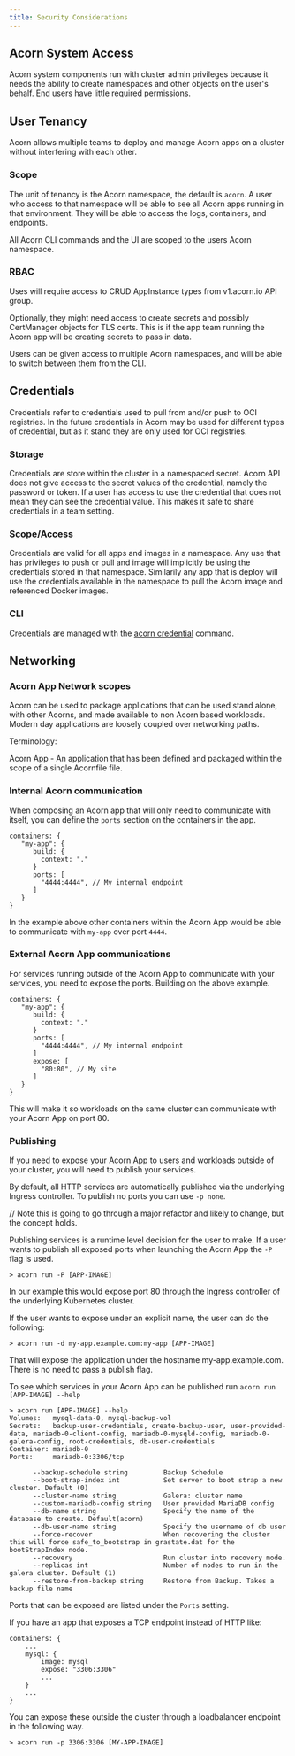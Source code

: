 ```yaml
---
title: Security Considerations
---
```


## Acorn System Access

Acorn system components run with cluster admin privileges because it needs the ability to create namespaces and other objects on the user's behalf. End users have little required permissions.

## User Tenancy

Acorn allows multiple teams to deploy and manage Acorn apps on a cluster without interfering with each other.

### Scope

The unit of tenancy is the Acorn namespace, the default is `acorn`. A user who access to that namespace will be able to see all Acorn apps running in that environment. They will be able to access the logs, containers, and endpoints.

All Acorn CLI commands and the UI are scoped to the users Acorn namespace.

### RBAC

Uses will require access to CRUD AppInstance types from v1.acorn.io API group.

Optionally, they might need access to create secrets and possibly CertManager objects for TLS certs. This is if the app team running the Acorn app will be creating secrets to pass in data.

Users can be given access to multiple Acorn namespaces, and will be able to switch between them from the CLI.

## Credentials

Credentials refer to credentials used to pull from and/or push to OCI
registries. In the future credentials in Acorn may be used for different
types of credential, but as it stand they are only used for OCI registries.

### Storage

Credentials are store within the cluster in a namespaced secret. Acorn
API does not give access to the secret values of the credential, namely
the password or token. If a user has access to use the credential that
does not mean they can see the credential value. This makes it safe
to share credentials in a team setting.

### Scope/Access

Credentials are valid for all apps and images in a namespace. Any use
that has privileges to push or pull and image will implicitly be using
the credentials stored in that namespace. Similarily any app that is
deploy will use the credentials available in the namespace to pull the
Acorn image and referenced Docker images.

### CLI

Credentials are managed with the [acorn credential](../100-Reference/01-command-line/acorn_credential.md) command.

## Networking

### Acorn App Network scopes

Acorn can be used to package applications that can be used stand alone, with other Acorns, and made available to non Acorn based workloads.
Modern day applications are loosely coupled over networking paths.

Terminology:

Acorn App - An application that has been defined and packaged within the scope of a single Acornfile file.

### Internal Acorn communication

When composing an Acorn app that will only need to communicate with itself, you can define the `ports` section on the containers in the app.

```cue
containers: {
   "my-app": {
      build: {
        context: "."
      }
      ports: [
        "4444:4444", // My internal endpoint
      ]
   }
}
```

In the example above other containers within the Acorn App would be able to communicate with `my-app` over port `4444`.

### External Acorn App communications

For services running outside of the Acorn App to communicate with your services, you need to expose the ports. Building on the above example.

```cue
containers: {
   "my-app": {
      build: {
        context: "."
      }
      ports: [
        "4444:4444", // My internal endpoint
      ]
      expose: [
        "80:80", // My site
      ]
   }
}
```

This will make it so workloads on the same cluster can communicate with your Acorn App on port 80.

### Publishing

If you need to expose your Acorn App to users and workloads outside of your cluster, you will need to publish your services.

By default, all HTTP services are automatically published via the underlying Ingress controller. To publish no ports you can use `-p none`.

// Note this is going to go through a major refactor and likely to change, but the concept holds.

Publishing services is a runtime level decision for the user to make. If a user wants to publish all exposed ports when launching the Acorn App the `-P` flag is used.

```shell
> acorn run -P [APP-IMAGE]
```

In our example this would expose port 80 through the Ingress controller of the underlying Kubernetes cluster.

If the user wants to expose under an explicit name, the user can do the following:

```shell
> acorn run -d my-app.example.com:my-app [APP-IMAGE]
```

That will expose the application under the hostname my-app.example.com. There is no need to pass a publish flag.

To see which services in your Acorn App can be published run `acorn run [APP-IMAGE] --help`

```shell
> acorn run [APP-IMAGE] --help
Volumes:   mysql-data-0, mysql-backup-vol
Secrets:   backup-user-credentials, create-backup-user, user-provided-data, mariadb-0-client-config, mariadb-0-mysqld-config, mariadb-0-galera-config, root-credentials, db-user-credentials
Container: mariadb-0
Ports:     mariadb-0:3306/tcp

      --backup-schedule string         Backup Schedule
      --boot-strap-index int           Set server to boot strap a new cluster. Default (0)
      --cluster-name string            Galera: cluster name
      --custom-mariadb-config string   User provided MariaDB config
      --db-name string                 Specify the name of the database to create. Default(acorn)
      --db-user-name string            Specify the username of db user
      --force-recover                  When recovering the cluster this will force safe_to_bootstrap in grastate.dat for the bootStrapIndex node.
      --recovery                       Run cluster into recovery mode.
      --replicas int                   Number of nodes to run in the galera cluster. Default (1)
      --restore-from-backup string     Restore from Backup. Takes a backup file name
```

Ports that can be exposed are listed under the `Ports` setting.

If you have an app that exposes a TCP endpoint instead of HTTP like:

```cue
containers: {
    ...
    mysql: {
        image: mysql
        expose: "3306:3306"
        ...
    }
    ...
}
```

You can expose these outside the cluster through a loadbalancer endpoint in the following way.

```shell
> acorn run -p 3306:3306 [MY-APP-IMAGE]
```
